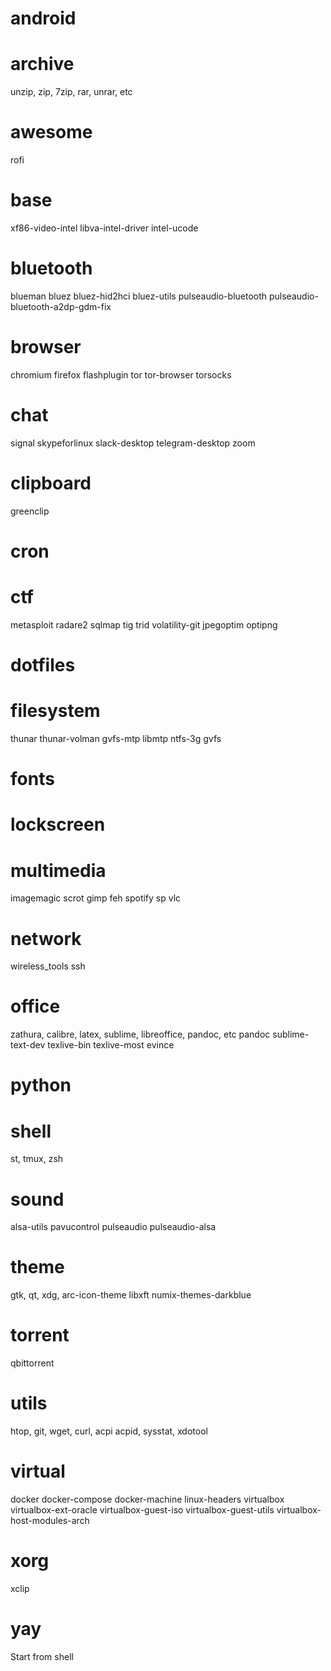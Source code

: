 # android
# archive
unzip, zip, 7zip, rar, unrar, etc
# awesome
rofi
# base
xf86-video-intel libva-intel-driver intel-ucode
# bluetooth
blueman bluez bluez-hid2hci bluez-utils pulseaudio-bluetooth pulseaudio-bluetooth-a2dp-gdm-fix
# browser
chromium firefox flashplugin tor tor-browser torsocks
# chat
signal skypeforlinux slack-desktop telegram-desktop zoom
# clipboard
greenclip
# cron
# ctf
metasploit radare2 sqlmap tig trid volatility-git jpegoptim optipng
# dotfiles
# filesystem
thunar thunar-volman gvfs-mtp libmtp ntfs-3g gvfs
# fonts
# lockscreen
# multimedia
imagemagic scrot gimp feh spotify sp vlc
# network
wireless_tools ssh
# office
zathura, calibre, latex, sublime, libreoffice, pandoc, etc pandoc sublime-text-dev texlive-bin texlive-most evince
# python
# shell
st, tmux, zsh
# sound
alsa-utils pavucontrol pulseaudio pulseaudio-alsa
# theme
gtk, qt, xdg, arc-icon-theme libxft numix-themes-darkblue
# torrent
qbittorrent
# utils
htop, git, wget, curl, acpi acpid, sysstat, xdotool
# virtual
docker docker-compose docker-machine linux-headers virtualbox virtualbox-ext-oracle virtualbox-guest-iso virtualbox-guest-utils virtualbox-host-modules-arch
# xorg
xclip
# yay


Start from shell
